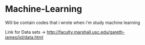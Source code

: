 # Machine-Learning
Will be contain codes that i wrote when i'm study machine learning

Link for Data sets -> http://faculty.marshall.usc.edu/gareth-james/isl/data.html 
